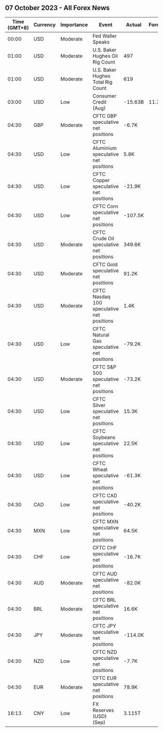 ## 07 October 2023 - All Forex News

| Time (GMT+8) | Currency | Importance | Event | Actual | Forecast | Previous |
|------|----------|------------|-------|--------|----------|----------|
| 00:00 | USD | Moderate | Fed Waller Speaks |  |  |  |
| 01:00 | USD | Moderate | U.S. Baker Hughes Oil Rig Count | 497 |  | 502 |
| 01:00 | USD | Moderate | U.S. Baker Hughes Total Rig Count | 619 |  | 623 |
| 03:00 | USD | Low | Consumer Credit (Aug) | -15.63B | 11.70B | 10.99B |
| 04:30 | GBP | Moderate | CFTC GBP speculative net positions | -6.7K |  | 15.7K |
| 04:30 | USD | Low | CFTC Aluminium speculative net positions | 5.8K |  | 6.7K |
| 04:30 | USD | Low | CFTC Copper speculative net positions | -21.9K |  | -28.8K |
| 04:30 | USD | Low | CFTC Corn speculative net positions | -107.5K |  | -118.5K |
| 04:30 | USD | Moderate | CFTC Crude Oil speculative net positions | 349.6K |  | 350.1K |
| 04:30 | USD | Moderate | CFTC Gold speculative net positions | 91.2K |  | 115.8K |
| 04:30 | USD | Moderate | CFTC Nasdaq 100 speculative net positions | 1.4K |  | 0.8K |
| 04:30 | USD | Low | CFTC Natural Gas speculative net positions | -79.2K |  | -94.2K |
| 04:30 | USD | Moderate | CFTC S&P 500 speculative net positions | -73.2K |  | -89.3K |
| 04:30 | USD | Low | CFTC Silver speculative net positions | 15.3K |  | 20.1K |
| 04:30 | USD | Low | CFTC Soybeans speculative net positions | 22.5K |  | 46.5K |
| 04:30 | USD | Low | CFTC Wheat speculative net positions | -61.3K |  | -60.0K |
| 04:30 | CAD | Low | CFTC CAD speculative net positions | -40.2K |  | -32.7K |
| 04:30 | MXN | Low | CFTC MXN speculative net positions | 64.5K |  | 60.6K |
| 04:30 | CHF | Low | CFTC CHF speculative net positions | -16.7K |  | -9.1K |
| 04:30 | AUD | Moderate | CFTC AUD speculative net positions | -82.0K |  | -86.8K |
| 04:30 | BRL | Moderate | CFTC BRL speculative net positions | 16.6K |  | 15.6K |
| 04:30 | JPY | Moderate | CFTC JPY speculative net positions | -114.0K |  | -109.5K |
| 04:30 | NZD | Low | CFTC NZD speculative net positions | -7.7K |  | -15.2K |
| 04:30 | EUR | Moderate | CFTC EUR speculative net positions | 78.9K |  | 98.4K |
| 16:13 | CNY | Low | FX Reserves (USD) (Sep) | 3.115T |  | 3.160T |
